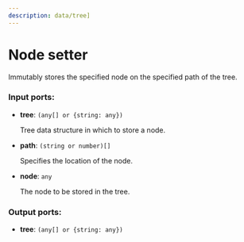 ```yaml
---
description: data/tree]
---
```


# Node setter

Immutably stores the specified node on the specified path of the tree.

### Input ports:

* __tree__: `(any[] or {string: any})`

    Tree data structure in which to store a node.


* __path__: `(string or number)[]`

    Specifies the location of the node.


* __node__: `any`

    The node to be stored in the tree.

### Output ports:

* __tree__: `(any[] or {string: any})`

